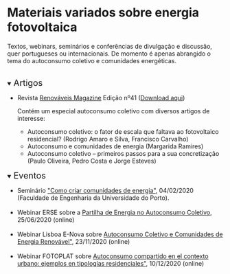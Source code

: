 # Materiais variados sobre energia fotovoltaica

Textos, webinars, seminários e conferências de divulgação e discussão, quer portugueses ou internacionais.
De momento é apenas abrangido o tema do autoconsumo coletivo e comunidades energéticas. <br> <br>

<details open>
<summary> <span style="font-size:20px;">Artigos </span></summary>
<ul>

<li> Revista <a href="https://www.renovaveismagazine.pt/" target="_blank">Renováveis Magazine</a> Edição nº41 (<a href="https://www.renovaveismagazine.pt/revista-2/" target="_blank">Download aqui</a>) </li>

<p></p>Contém um especial autoconsumo coletivo com diversos artigos de interesse: 

<ul>
<li> Autoconsumo coletivo: o fator de escala que faltava ao fotovoltaico residencial? (Rodrigo Amaro e Silva, Francisco Carvalho)</li>
<li> Autoconsumo e comunidades de energia (Margarida Ramires) </li>
<li> Autoconsumo coletivo – primeiros passos para a sua concretização (Paulo Oliveira, Pedro Costa e Jorge Esteves)</li>
</ul>

</ul>
</details>

<details open>
<summary> <span style="font-size:20px;">Eventos</span></summary>

<ul>
<li> Seminário <a href="https://www.youtube.com/watch?v=TJt7GP-mCgE" target="_blank">"Como criar comunidades de energia"</a>, 04/02/2020 (Faculdade de Engenharia da Universidade do Porto).  </li> 
<br>

<li> Webinar ERSE sobre a <a href="https://www.youtube.com/watch?v=TjNuCm4gFjM" target="_blank"> Partilha de Energia no Autoconsumo Coletivo</a>, 25/06/2020 (online) </li>
<br>

<li> Webinar Lisboa E-Nova sobre <a href="https://www.youtube.com/watch?v=q4lRIdWtT7w" target="_blank"> Autoconsumo Coletivo e Comunidades de Energia Renovável"</a>, 23/11/2020 (online) </li>
<br>

<li> Webinar FOTOPLAT sobre <a href="https://www.youtube.com/watch?v=5xS06A5mmdw" target="_blank"> Autoconsumo compartido en el contexto urbano: ejemplos en tipologías residenciales"</a>, 10/12/2020 (online) </li>
</ul>
</details>